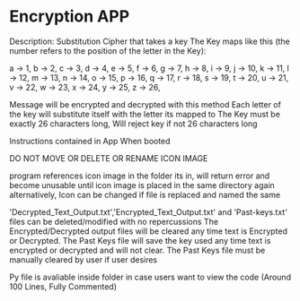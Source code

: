 # Encryption APP

Description: Substitution Cipher that takes a key
The Key maps like this (the number refers to the position of the letter in the Key):

a -> 1,
b -> 2,
c -> 3,
d -> 4,
e -> 5,
f -> 6,
g -> 7,
h -> 8,
i -> 9,
j -> 10,
k -> 11,
l -> 12,
m -> 13,
n -> 14,
o -> 15,
p -> 16,
q -> 17,
r -> 18,
s -> 19,
t -> 20,
u -> 21,
v -> 22,
w -> 23,
x -> 24,
y -> 25,
z -> 26,

Message will be encrypted and decrypted with this method
Each letter of the key will substitute itself with the letter its mapped to
The Key must be exactly 26 characters long, Will reject key if not 26 characters long

Instructions contained in App When booted

DO NOT MOVE OR DELETE OR RENAME ICON IMAGE

program references icon image in the folder its in, will return error
and become unusable until icon image is placed in the same directory again
alternatively, Icon can be changed if file is replaced and named the same

'Decrypted_Text_Output.txt','Encrypted_Text_Output.txt' and 'Past-keys.txt' files can be deleted/modified with no repercussions
The Encrypted/Decrypted output files will be cleared any time text is Encrypted or Decrypted.
The Past Keys file will save the key used any time text is encrypted or decrypted and will not clear.
The Past Keys file must be manually cleared by user if user desires

Py file is avaliable inside folder in case users want to view the code (Around 100 Lines, Fully Commented)
